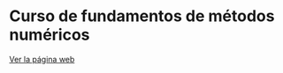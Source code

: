 # Curso de fundamentos de métodos numéricos

[Ver la página web](https://rrgalvan.github.io/fundamentos-numerico/)
